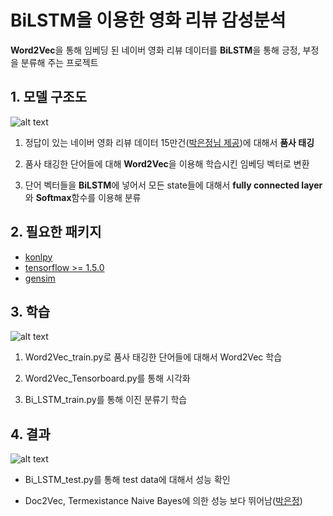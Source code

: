 # BiLSTM을 이용한 영화 리뷰 감성분석
**Word2Vec**을 통해 임베딩 된 네이버 영화 리뷰 데이터를 **BiLSTM**을 통해 긍정, 부정을 분류해 주는 프로젝트

## 1. 모델 구조도
![alt text](https://github.com/MSWon/Sentimental-Analysis/blob/master/pic/pic_1.PNG "Model")

1. 정답이 있는 네이버 영화 리뷰 데이터 15만건([박은정님 제공](https://github.com/e9t/nsmc))에 대해서 **품사 태깅**

2. 품사 태깅한 단어들에 대해 **Word2Vec**을 이용해 학습시킨 임베딩 벡터로 변환

3. 단어 벡터들을 **BiLSTM**에 넣어서 모든 state들에 대해서 **fully connected layer**와 **Softmax**함수를 이용해 분류

## 2. 필요한 패키지

- [konlpy](http://konlpy.org/en/v0.4.4/)
- [tensorflow >= 1.5.0](https://www.tensorflow.org/)
- [gensim](https://radimrehurek.com/gensim/)

## 3. 학습

![alt text](https://github.com/MSWon/Sentimental-Analysis/blob/master/pic/pic_2.png "Word2Vec Tensorboard")

1. Word2Vec_train.py로 품사 태깅한 단어들에 대해서 Word2Vec 학습

2. Word2Vec_Tensorboard.py를 통해 시각화

3. Bi_LSTM_train.py를 통해 이진 분류기 학습

## 4. 결과

![alt text](https://github.com/MSWon/Sentimental-Analysis/blob/master/pic/pic_3.png "Result")

- Bi_LSTM_test.py를 통해 test data에 대해서 성능 확인

- Doc2Vec, Termexistance Naive Bayes에 의한 성능 보다 뛰어남([박은정](https://www.slideshare.net/lucypark/nltk-gensim))
